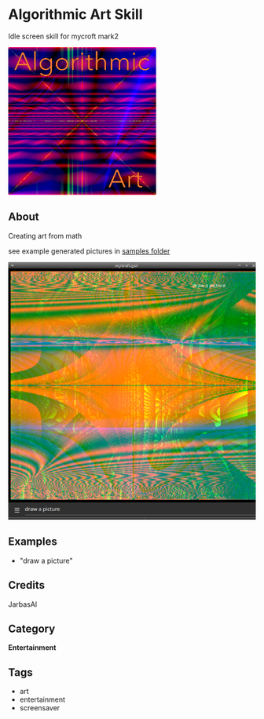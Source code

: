 # Algorithmic Art Skill

Idle screen skill for mycroft mark2

![](./logo.png)

## About

Creating art from math

see example generated pictures in [samples folder](./samples)

![](./screenshot.png)


## Examples
* "draw a picture"

## Credits
JarbasAl

## Category
**Entertainment**

## Tags
- art
- entertainment
- screensaver
